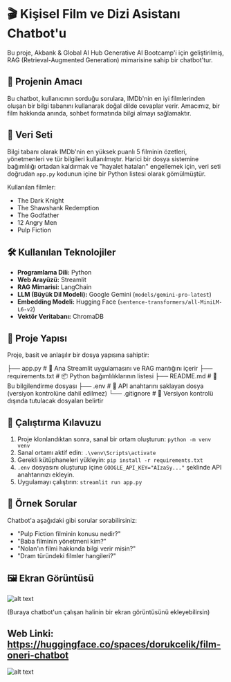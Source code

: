 # 🎬 Kişisel Film ve Dizi Asistanı Chatbot'u

Bu proje, Akbank & Global AI Hub Generative AI Bootcamp'i için geliştirilmiş, RAG (Retrieval-Augmented Generation) mimarisine sahip bir chatbot'tur.

## 🎯 Projenin Amacı

Bu chatbot, kullanıcının sorduğu sorulara, IMDb'nin en iyi filmlerinden oluşan bir bilgi tabanını kullanarak doğal dilde cevaplar verir. Amacımız, bir film hakkında anında, sohbet formatında bilgi almayı sağlamaktır.

## 📂 Veri Seti

Bilgi tabanı olarak IMDb'nin en yüksek puanlı 5 filminin özetleri, yönetmenleri ve tür bilgileri kullanılmıştır. Harici bir dosya sistemine bağımlılığı ortadan kaldırmak ve "hayalet hataları" engellemek için, veri seti doğrudan `app.py` kodunun içine bir Python listesi olarak gömülmüştür.

Kullanılan filmler:
* The Dark Knight
* The Shawshank Redemption
* The Godfather
* 12 Angry Men
* Pulp Fiction

## 🛠️ Kullanılan Teknolojiler

* **Programlama Dili:** Python
* **Web Arayüzü:** Streamlit
* **RAG Mimarisi:** LangChain
* **LLM (Büyük Dil Modeli):** Google Gemini (`models/gemini-pro-latest`)
* **Embedding Modeli:** Hugging Face (`sentence-transformers/all-MiniLM-L6-v2`)
* **Vektör Veritabanı:** ChromaDB

## 📁 Proje Yapısı

Proje, basit ve anlaşılır bir dosya yapısına sahiptir:

├── app.py             # 🚀 Ana Streamlit uygulamasını ve RAG mantığını içerir
├── requirements.txt   # 📦 Python bağımlılıklarının listesi
├── README.md          # 📄 Bu bilgilendirme dosyası
├── .env               # 🔑 API anahtarını saklayan dosya (versiyon kontrolüne dahil edilmez)
└── .gitignore         # 🚫 Versiyon kontrolü dışında tutulacak dosyaları belirtir

## 🚀 Çalıştırma Kılavuzu

1.  Proje klonlandıktan sonra, sanal bir ortam oluşturun:
    `python -m venv venv`
2.  Sanal ortamı aktif edin:
    `.\venv\Scripts\activate`
3.  Gerekli kütüphaneleri yükleyin:
    `pip install -r requirements.txt`
4.  `.env` dosyasını oluşturup içine `GOOGLE_API_KEY="AIzaSy..."` şeklinde API anahtarınızı ekleyin.
5.  Uygulamayı çalıştırın:
    `streamlit run app.py`

## 🎯 Örnek Sorular

Chatbot'a aşağıdaki gibi sorular sorabilirsiniz:

- "Pulp Fiction filminin konusu nedir?"
- "Baba filminin yönetmeni kim?"
- "Nolan'ın filmi hakkında bilgi verir misin?"
- "Dram türündeki filmler hangileri?"

## 🖼️ Ekran Görüntüsü
![alt text](image.png)

(Buraya chatbot'un çalışan halinin bir ekran görüntüsünü ekleyebilirsin)

## Web Linki: https://huggingface.co/spaces/dorukcelik/film-oneri-chatbot

![alt text](image-1.png)